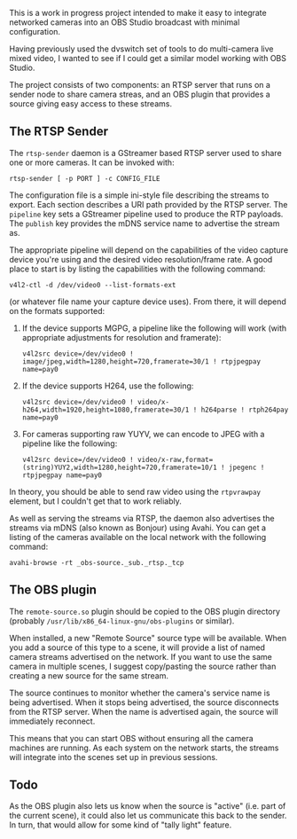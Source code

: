 This is a work in progress project intended to make it easy to
integrate networked cameras into an OBS Studio broadcast with minimal
configuration.

Having previously used the dvswitch set of tools to do multi-camera
live mixed video, I wanted to see if I could get a similar model
working with OBS Studio.

The project consists of two components: an RTSP server that runs on a
sender node to share camera streas, and an OBS plugin that provides a
source giving easy access to these streams.


## The RTSP Sender

The `rtsp-sender` daemon is a GStreamer based RTSP server used to
share one or more cameras.  It can be invoked with:

    rtsp-sender [ -p PORT ] -c CONFIG_FILE

The configuration file is a simple ini-style file describing the
streams to export.  Each section describes a URI path provided by the
RTSP server.  The `pipeline` key sets a GStreamer pipeline used to
produce the RTP payloads.  The `publish` key provides the mDNS service
name to advertise the stream as.

The appropriate pipeline will depend on the capabilities of the video
capture device you're using and the desired video resolution/frame
rate.  A good place to start is by listing the capabilities with the
following command:

    v4l2-ctl -d /dev/video0 --list-formats-ext

(or whatever file name your capture device uses).  From there, it will
depend on the formats supported:

1. If the device supports MGPG, a pipeline like the following will
   work (with appropriate adjustments for resolution and framerate):

       v4l2src device=/dev/video0 ! image/jpeg,width=1280,height=720,framerate=30/1 ! rtpjpegpay name=pay0

2. If the device supports H264, use the following:

       v4l2src device=/dev/video0 ! video/x-h264,width=1920,height=1080,framerate=30/1 ! h264parse ! rtph264pay name=pay0

3. For cameras supporting raw YUYV, we can encode to JPEG with a
   pipeline like the following:

       v4l2src device=/dev/video0 ! video/x-raw,format=(string)YUY2,width=1280,height=720,framerate=10/1 ! jpegenc ! rtpjpegpay name=pay0

In theory, you should be able to send raw video using the `rtpvrawpay`
element, but I couldn't get that to work reliably.

As well as serving the streams via RTSP, the daemon also advertises
the streams via mDNS (also known as Bonjour) using Avahi.  You can get
a listing of the cameras available on the local network with the
following command:

    avahi-browse -rt _obs-source._sub._rtsp._tcp


## The OBS plugin

The `remote-source.so` plugin should be copied to the OBS plugin
directory (probably `/usr/lib/x86_64-linux-gnu/obs-plugins` or
similar).

When installed, a new "Remote Source" source type will be available.
When you add a source of this type to a scene, it will provide a list
of named camera streams advertised on the network.  If you want to use
the same camera in multiple scenes, I suggest copy/pasting the source
rather than creating a new source for the same stream.

The source continues to monitor whether the camera's service name is
being advertised.  When it stops being advertised, the source
disconnects from the RTSP server.  When the name is advertised again,
the source will immediately reconnect.

This means that you can start OBS without ensuring all the camera
machines are running.  As each system on the network starts, the
streams will integrate into the scenes set up in previous sessions.


## Todo

As the OBS plugin also lets us know when the source is "active"
(i.e. part of the current scene), it could also let us communicate
this back to the sender.  In turn, that would allow for some kind of
"tally light" feature.
